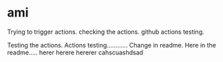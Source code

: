 # ami
Trying to trigger actions.
checking the actions. github actions testing.

Testing the actions.
Actions testing............
Change in readme.
Here in the readme.....
herer herere hererer
cahscuashdsad



